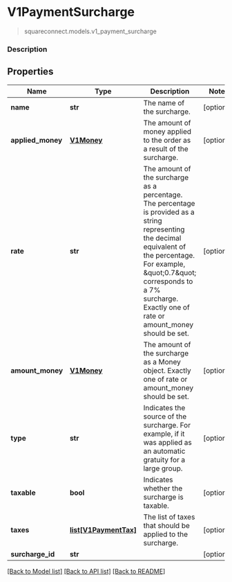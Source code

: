 # V1PaymentSurcharge
> squareconnect.models.v1_payment_surcharge

### Description

## Properties
Name | Type | Description | Notes
------------ | ------------- | ------------- | -------------
**name** | **str** | The name of the surcharge. | [optional] 
**applied_money** | [**V1Money**](V1Money.md) | The amount of money applied to the order as a result of the surcharge. | [optional] 
**rate** | **str** | The amount of the surcharge as a percentage. The percentage is provided as a string representing the decimal equivalent of the percentage. For example, \&quot;0.7\&quot; corresponds to a 7% surcharge. Exactly one of rate or amount_money should be set. | [optional] 
**amount_money** | [**V1Money**](V1Money.md) | The amount of the surcharge as a Money object. Exactly one of rate or amount_money should be set. | [optional] 
**type** | **str** | Indicates the source of the surcharge. For example, if it was applied as an automatic gratuity for a large group. | [optional] 
**taxable** | **bool** | Indicates whether the surcharge is taxable. | [optional] 
**taxes** | [**list[V1PaymentTax]**](V1PaymentTax.md) | The list of taxes that should be applied to the surcharge. | [optional] 
**surcharge_id** | **str** |  | [optional] 

[[Back to Model list]](../README.md#documentation-for-models) [[Back to API list]](../README.md#documentation-for-api-endpoints) [[Back to README]](../README.md)


